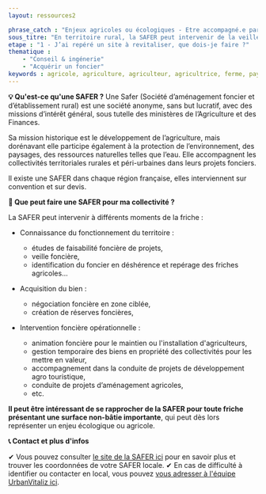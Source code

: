 ```yaml
---
layout: ressources2

phrase_catch : "Enjeux agricoles ou écologiques - Etre accompagné.e par la SAFER"
sous_titre: "En territoire rural, la SAFER peut intervenir de la veille foncière à la définition d'un projet, l'acquisition et l'animation du foncier..."
etape : "1 - J’ai repéré un site à revitaliser, que dois-je faire ?"
thematique :
    - "Conseil & ingénerie"
    - "Acquérir un foncier"
keywords : agricole, agriculture, agriculteur, agricultrice, ferme, paysan, paysanne, maraîcher, maraîchage, paysage, paysager, sylvicuture, sylvicole, viticulture, viticole, vigne
---
```

  
**💡 Qu'est-ce qu'une SAFER ?**
Une Safer (Société d’aménagement foncier et d’établissement rural) est une société anonyme, sans but lucratif, avec des missions d’intérêt général, sous tutelle des ministères de l’Agriculture et des Finances.

Sa mission historique est le développement de l’agriculture, mais dorénavant elle participe également à la protection de l’environnement, des paysages, des ressources naturelles telles que l’eau. Elle accompagnent les collectivités territoriales rurales et péri-urbaines dans leurs projets fonciers.

Il existe une SAFER dans chaque région française, elles interviennent sur convention et sur devis.

**🔎 Que peut faire une SAFER pour ma collectivité ?**

La SAFER peut intervenir à différents moments de la friche :
- Connaissance du fonctionnement du territoire : 
  - études de faisabilité foncière de projets, 
  - veille foncière, 
  - identification du foncier en déshérence et repérage des friches agricoles...

- Acquisition du bien :
  - négociation foncière en zone ciblée, 
  - création de réserves foncières,

- Intervention foncière opérationnelle :
  - animation foncière pour le maintien ou l'installation d'agriculteurs,  
  - gestion temporaire des biens en propriété des collectivités pour les mettre en valeur,
  - accompagnement dans la conduite de projets de développement agro touristique,
  - conduite de projets d’aménagement agricoles,
  - etc.

**Il peut être intéressant de se rapprocher de la SAFER pour toute friche présentant une surface non-bâtie importante**, qui peut dès lors représenter un enjeu écologique ou agricole.

**📞 Contact et plus d'infos**

✔ Vous pouvez consulter [le site de la SAFER ici](www.safer.fr) pour en savoir plus et trouver les coordonnées de votre SAFER locale.
✔ En cas de difficulté à identifier ou contacter en local, vous pouvez [vous adresser à l'équipe UrbanVitaliz ici](mailto:friches@beta.gouv.fr).
